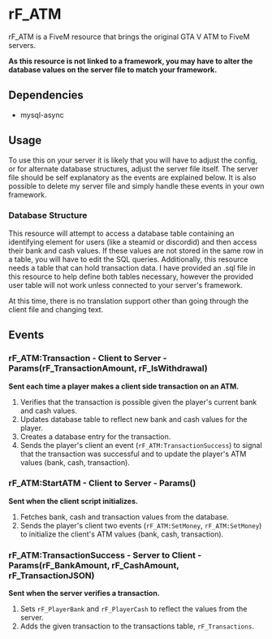# rF_ATM

rF_ATM is a FiveM resource that brings the original GTA V ATM to FiveM servers.  

**As this resource is not linked to a framework, you may have to alter the database values on the server file to match your framework.**   
## Dependencies
- mysql-async
## Usage
To use this on your server it is likely that you will have to adjust the config, or for alternate database structures, adjust the server file itself. 
The server file should be self explanatory as the events are explained below. It is also possible to delete my server file and simply handle these events in your own framework. 
### Database Structure
This resource will attempt to access a database table containing an identifying element for users (like a steamid or discordid) and then access their bank and cash values.
If these values are not stored in the same row in a table, you will have to edit the SQL queries. Additionally, this resource needs a table that can hold transaction data. I have provided an .sql file in this resource to help define both tables necessary, however the provided user table will not work unless connected to your server's framework.  

At this time, there is no translation support other than going through the client file and changing text.
## Events
### rF_ATM:Transaction - Client to Server - Params(rF_TransactionAmount, rF_IsWithdrawal)
**Sent each time a player makes a client side transaction on an ATM.**
1. Verifies that the transaction is possible given the player's current bank and cash values.
2. Updates database table to reflect new bank and cash values for the player.
3. Creates a database entry for the transaction.
3. Sends the player's client an event (`rF_ATM:TransactionSuccess`) to signal that the transaction was successful and to update the player's ATM values (bank, cash, transaction).

### rF_ATM:StartATM - Client to Server - Params()
**Sent when the client script initializes.**
1. Fetches bank, cash and transaction values from the database.
2. Sends the player's client two events (`rF_ATM:SetMoney`, `rF_ATM:SetMoney`) to initialize the client's ATM values (bank, cash, transaction).

### rF_ATM:TransactionSuccess - Server to Client - Params(rF_BankAmount, rF_CashAmount, rF_TransactionJSON)
**Sent when the server verifies a transaction.**
1. Sets `rF_PlayerBank` and `rF_PlayerCash` to reflect the values from the server.
2. Adds the given transaction to the transactions table, `rF_Transactions`.
